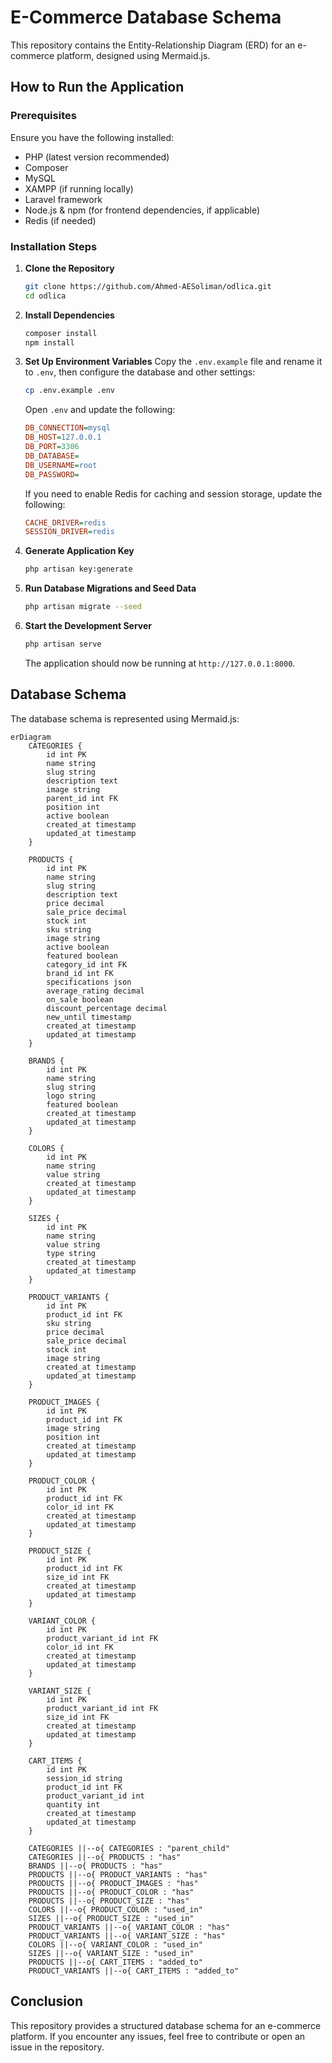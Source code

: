 # E-Commerce Database Schema

This repository contains the Entity-Relationship Diagram (ERD) for an e-commerce platform, designed using Mermaid.js.

## How to Run the Application

### Prerequisites

Ensure you have the following installed:

-   PHP (latest version recommended)
-   Composer
-   MySQL
-   XAMPP (if running locally)
-   Laravel framework
-   Node.js & npm (for frontend dependencies, if applicable)
-   Redis (if needed)

### Installation Steps

1. **Clone the Repository**

    ```sh
    git clone https://github.com/Ahmed-AESoliman/odlica.git
    cd odlica
    ```

2. **Install Dependencies**

    ```sh
    composer install
    npm install
    ```

3. **Set Up Environment Variables**
   Copy the `.env.example` file and rename it to `.env`, then configure the database and other settings:

    ```sh
    cp .env.example .env
    ```

    Open `.env` and update the following:

    ```ini
    DB_CONNECTION=mysql
    DB_HOST=127.0.0.1
    DB_PORT=3306
    DB_DATABASE=
    DB_USERNAME=root
    DB_PASSWORD=
    ```

    If you need to enable Redis for caching and session storage, update the following:

    ```ini
    CACHE_DRIVER=redis
    SESSION_DRIVER=redis
    ```

4. **Generate Application Key**

    ```sh
    php artisan key:generate
    ```

5. **Run Database Migrations and Seed Data**

    ```sh
    php artisan migrate --seed
    ```

6. **Start the Development Server**
    ```sh
    php artisan serve
    ```
    The application should now be running at `http://127.0.0.1:8000`.

## Database Schema

The database schema is represented using Mermaid.js:

```mermaid
erDiagram
    CATEGORIES {
        id int PK
        name string
        slug string
        description text
        image string
        parent_id int FK
        position int
        active boolean
        created_at timestamp
        updated_at timestamp
    }

    PRODUCTS {
        id int PK
        name string
        slug string
        description text
        price decimal
        sale_price decimal
        stock int
        sku string
        image string
        active boolean
        featured boolean
        category_id int FK
        brand_id int FK
        specifications json
        average_rating decimal
        on_sale boolean
        discount_percentage decimal
        new_until timestamp
        created_at timestamp
        updated_at timestamp
    }

    BRANDS {
        id int PK
        name string
        slug string
        logo string
        featured boolean
        created_at timestamp
        updated_at timestamp
    }

    COLORS {
        id int PK
        name string
        value string
        created_at timestamp
        updated_at timestamp
    }

    SIZES {
        id int PK
        name string
        value string
        type string
        created_at timestamp
        updated_at timestamp
    }

    PRODUCT_VARIANTS {
        id int PK
        product_id int FK
        sku string
        price decimal
        sale_price decimal
        stock int
        image string
        created_at timestamp
        updated_at timestamp
    }

    PRODUCT_IMAGES {
        id int PK
        product_id int FK
        image string
        position int
        created_at timestamp
        updated_at timestamp
    }

    PRODUCT_COLOR {
        id int PK
        product_id int FK
        color_id int FK
        created_at timestamp
        updated_at timestamp
    }

    PRODUCT_SIZE {
        id int PK
        product_id int FK
        size_id int FK
        created_at timestamp
        updated_at timestamp
    }

    VARIANT_COLOR {
        id int PK
        product_variant_id int FK
        color_id int FK
        created_at timestamp
        updated_at timestamp
    }

    VARIANT_SIZE {
        id int PK
        product_variant_id int FK
        size_id int FK
        created_at timestamp
        updated_at timestamp
    }

    CART_ITEMS {
        id int PK
        session_id string
        product_id int FK
        product_variant_id int
        quantity int
        created_at timestamp
        updated_at timestamp
    }

    CATEGORIES ||--o{ CATEGORIES : "parent_child"
    CATEGORIES ||--o{ PRODUCTS : "has"
    BRANDS ||--o{ PRODUCTS : "has"
    PRODUCTS ||--o{ PRODUCT_VARIANTS : "has"
    PRODUCTS ||--o{ PRODUCT_IMAGES : "has"
    PRODUCTS ||--o{ PRODUCT_COLOR : "has"
    PRODUCTS ||--o{ PRODUCT_SIZE : "has"
    COLORS ||--o{ PRODUCT_COLOR : "used_in"
    SIZES ||--o{ PRODUCT_SIZE : "used_in"
    PRODUCT_VARIANTS ||--o{ VARIANT_COLOR : "has"
    PRODUCT_VARIANTS ||--o{ VARIANT_SIZE : "has"
    COLORS ||--o{ VARIANT_COLOR : "used_in"
    SIZES ||--o{ VARIANT_SIZE : "used_in"
    PRODUCTS ||--o{ CART_ITEMS : "added_to"
    PRODUCT_VARIANTS ||--o{ CART_ITEMS : "added_to"
```

## Conclusion

This repository provides a structured database schema for an e-commerce platform. If you encounter any issues, feel free to contribute or open an issue in the repository.
